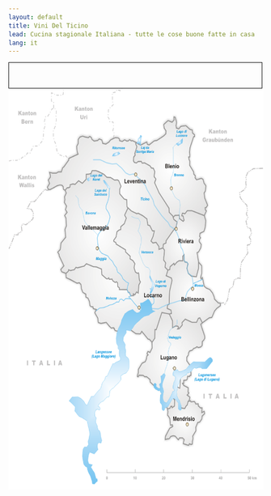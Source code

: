 ```yaml
---
layout: default
title: Vini Del Ticino
lead: Cucina stagionale Italiana - tutte le cose buone fatte in casa
lang: it
---
```


<div style="clear: both; width: 500px; height: 50px; border: 1px solid black;" id="selections"></div>

<!-- Calculations based on an original image (width,height)=(885,1097) -->
<img style="height: 793px; width: 640px;" src="/images/TicinoMap.png" usemap="#TicinoMap">

<map id="ticino" name="TicinoMap">
<area key="Leventina" shape="poly" coords="142,229,145,237,145,241,137,251,143,261,135,270,137,274,145,276,175,264,183,264,191,267,191,273,198,277,204,272,213,269,213,263,224,262,231,262,243,253,257,258,269,249,269,234,286,232,290,226,309,225,332,233,343,243,357,243,367,250,379,250,392,266,387,276,387,287,402,303,411,305,412,324,446,343,450,341,481,357,484,373,491,376,500,390,509,390,495,417,502,424,513,421,523,433,523,440,538,436,536,426,547,423,547,415,576,383,582,377,585,366,574,355,571,349,558,336,557,326,522,285,508,257,512,245,505,239,508,225,503,216,495,216,490,210,474,204,464,205,458,198,448,198,445,203,436,199,433,197,433,188,439,182,439,175,444,160,442,148,444,146,429,142,425,143,418,139,415,142,412,142,402,140,393,144,384,141,384,138,379,136,374,134,370,134,362,138,352,141,350,146,339,151,326,149,324,142,315,139,310,141,300,142,290,139,288,133,281,131,278,134,255,131,247,132,243,138,241,147,238,155,237,170,240,178,242,179,210,190,210,194,188,216,184,227,171,229,165,233,142,229" alt="Leventina" target="Leventina" href="http://" />
<area key="Blenio" shape="poly" coords="443,149,441,151,446,158,437,178,441,183,435,187,433,194,436,200,443,203,447,200,460,200,462,204,470,204,495,213,496,218,503,217,507,224,506,237,513,249,509,254,524,285,557,326,559,336,571,349,572,353,580,347,592,348,595,352,595,355,607,364,613,360,607,348,602,346,604,340,609,343,621,334,637,336,681,347,688,335,683,331,682,323,685,326,690,319,680,293,681,284,684,279,684,265,678,256,677,248,671,244,651,249,646,244,648,241,648,237,644,235,643,230,629,207,629,200,625,188,630,187,627,174,643,130,649,129,646,126,640,122,638,114,630,113,617,102,597,103,591,109,581,108,580,104,585,96,578,80,574,77,575,84,569,91,554,89,540,97,540,108,547,114,548,122,515,143,506,143,489,153,481,152,480,148,457,153,443,149" alt="Blenio" target="Blenio" href="http://" />
<area key="Riviera" shape="poly" coords="678,345,637,333,620,334,614,341,603,341,603,346,605,350,611,360,607,365,594,356,592,347,579,345,575,351,573,357,584,365,584,377,547,416,546,420,538,425,535,435,539,441,540,470,547,478,543,487,553,496,560,494,561,489,574,478,578,484,591,473,606,470,605,459,610,459,613,474,621,475,623,480,619,488,622,506,638,513,655,514,660,491,656,448,668,437,670,427,661,418,662,412,669,411,665,397,680,390,686,358,678,347" alt="Riviera" target="Riviera" href="http://" />
<area key="Bellinzona" shape="poly" coords="610,454,604,459,605,470,592,469,577,483,573,479,562,487,561,491,553,496,547,510,565,519,567,524,560,552,557,589,552,593,552,600,566,607,566,615,556,617,569,635,569,656,581,650,588,650,589,654,586,658,594,657,602,648,603,641,614,631,637,638,654,639,658,631,663,628,674,639,696,628,705,627,717,605,724,599,734,594,735,586,728,587,718,578,709,562,699,549,681,542,673,517,668,520,666,512,669,505,669,483,659,475,661,491,654,515,634,512,622,504,618,492,623,481,618,474,611,474,610,455" alt="Bellinzona" target="Bellinzona" href="http://" />
<area key="Lugano" shape="poly" coords="558,617,532,612,514,660,509,659,508,684,498,694,500,709,492,723,485,721,481,724,485,730,480,731,480,739,476,744,473,748,465,752,451,764,451,776,447,785,450,790,452,784,466,784,474,789,480,788,492,796,492,803,502,810,515,821,528,823,535,828,533,841,531,855,551,873,554,877,561,875,564,870,567,870,569,872,578,869,578,853,575,848,581,846,590,855,595,868,594,873,611,876,620,866,623,855,628,854,630,845,620,838,627,833,624,830,624,817,606,812,603,807,609,806,608,800,618,797,620,789,627,788,628,785,633,784,633,777,629,755,619,747,618,733,624,728,624,722,628,719,636,716,645,710,654,707,659,708,670,703,673,691,683,682,668,644,673,641,666,629,659,628,655,637,636,638,613,631,604,637,603,645,593,657,586,657,589,654,587,650,577,649,569,654,569,634,557,616" alt="Lugano" target="Lugano" href="http://" />
<area key="Mendrisio" shape="poly" coords="553,877,555,884,552,892,562,903,564,921,570,921,572,925,559,930,546,951,543,959,556,959,561,953,577,949,590,961,599,956,605,955,610,960,607,970,627,975,628,972,640,975,638,963,639,959,637,949,652,937,649,925,660,911,665,912,672,904,671,896,681,890,680,882,672,886,672,874,664,872,659,867,659,863,652,863,645,856,629,856,631,854,622,856,622,862,618,866,610,874,595,872,595,869,590,855,581,846,576,849,577,854,577,867,569,871,566,869,563,869,562,874,553,877" alt="Mendrisio" target="Mendrisio" href="http://" />
<area key="Locarno" shape="poly" coords="416,327,404,348,410,354,403,370,390,378,390,385,375,393,374,403,364,414,364,417,374,421,374,425,406,441,409,446,423,457,423,465,432,471,441,478,437,489,440,501,447,507,453,504,455,523,459,529,453,538,450,559,445,557,441,563,432,561,434,565,426,567,419,556,416,557,411,550,385,549,384,546,379,542,378,531,375,527,372,530,361,524,360,521,350,521,349,518,346,519,344,521,343,521,323,510,323,494,305,486,296,487,271,479,265,486,241,490,234,490,231,495,213,498,208,494,208,499,201,505,200,515,237,533,247,531,251,535,252,546,257,557,268,561,268,570,276,572,282,583,281,591,286,595,291,597,295,601,307,603,302,612,311,631,312,641,320,643,339,639,358,655,366,654,371,660,375,663,378,663,390,670,408,647,427,660,444,670,457,670,464,666,465,666,484,684,490,686,496,692,509,683,508,658,513,659,533,611,559,616,567,615,564,605,551,601,551,593,557,590,559,552,568,525,567,518,550,512,552,496,543,487,546,476,540,469,542,439,537,436,522,439,521,432,513,421,500,422,493,417,508,388,497,386,492,375,487,374,481,356,452,340,445,344,415,326" alt="Locarno" target="Locarno" href="http://" />
<area key="Vallemaggia" shape="poly" coords="197,276,201,286,192,294,196,304,193,310,201,321,197,331,203,338,195,348,196,352,200,377,196,385,198,405,182,424,181,440,172,448,172,453,175,456,194,487,181,496,185,505,199,504,208,500,208,497,216,498,227,495,234,490,266,485,270,479,294,488,303,487,323,492,326,511,342,522,348,518,349,523,359,521,369,530,376,529,378,529,379,540,387,544,385,549,409,549,417,557,419,557,423,565,436,567,435,562,440,563,443,556,453,558,451,537,459,527,455,521,450,504,448,505,440,499,436,488,438,478,426,465,421,456,406,447,406,442,373,424,373,422,364,417,364,413,375,404,376,390,388,385,390,378,403,369,410,353,405,347,416,328,412,320,411,305,400,299,388,288,384,276,392,265,384,251,378,249,368,250,355,242,343,242,330,233,303,224,291,223,287,232,270,235,269,247,256,259,245,252,234,259,211,262,213,268,207,270,203,270,197,276,197,278" alt="Vallemaggia" target="Vallemaggia" href="http://" />
</map>




